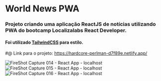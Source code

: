 # World News PWA

### Projeto criando uma aplicação ReactJS de notícias utilizando PWA do bootcamp Localizalabs React Developer.

#### Foi utilizado <a href="https://tailwindcss.com/">TailwindCSS</a> para estilo.

#@ Link para o projeto: https://hardcore-perlman-d7f89e.netlify.app/

![FireShot Capture 014 - React App - localhost](https://user-images.githubusercontent.com/257941/128098442-de98979b-a60f-44c0-bed7-0edd362bff3a.png)
![FireShot Capture 015 - React App - localhost](https://user-images.githubusercontent.com/257941/128098450-9f47da0b-9f0b-4e8f-a9b7-08304a43ad15.png)
![FireShot Capture 016 - React App - localhost](https://user-images.githubusercontent.com/257941/128098456-f41acc3d-7665-433f-a258-e9c2a79f9d40.png)

